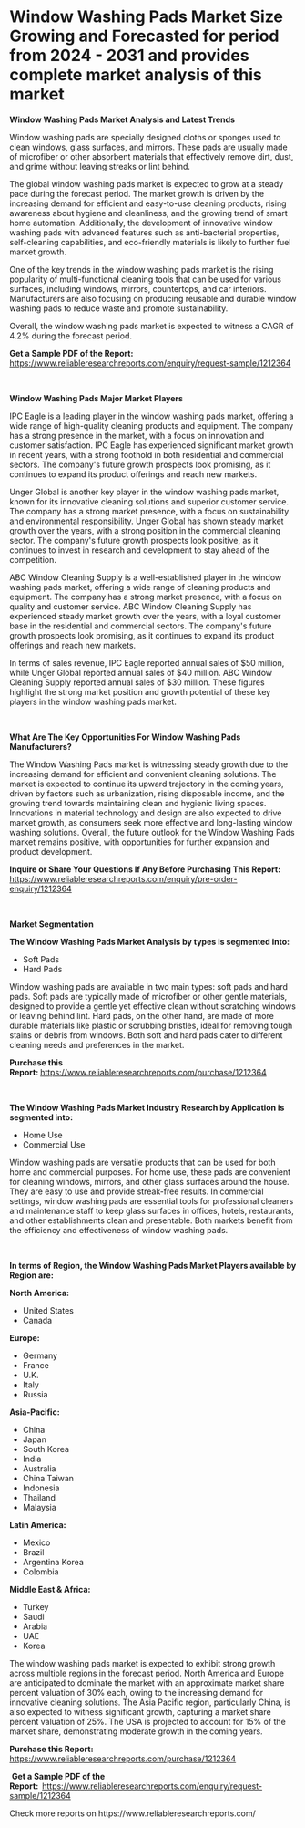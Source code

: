 <p><h1>Window Washing Pads Market Size Growing and Forecasted for period from 2024 - 2031 and provides complete market analysis of this market</h1></p><p><strong>Window Washing Pads Market Analysis and Latest Trends</strong></p>
<p><p>Window washing pads are specially designed cloths or sponges used to clean windows, glass surfaces, and mirrors. These pads are usually made of microfiber or other absorbent materials that effectively remove dirt, dust, and grime without leaving streaks or lint behind.</p><p>The global window washing pads market is expected to grow at a steady pace during the forecast period. The market growth is driven by the increasing demand for efficient and easy-to-use cleaning products, rising awareness about hygiene and cleanliness, and the growing trend of smart home automation. Additionally, the development of innovative window washing pads with advanced features such as anti-bacterial properties, self-cleaning capabilities, and eco-friendly materials is likely to further fuel market growth.</p><p>One of the key trends in the window washing pads market is the rising popularity of multi-functional cleaning tools that can be used for various surfaces, including windows, mirrors, countertops, and car interiors. Manufacturers are also focusing on producing reusable and durable window washing pads to reduce waste and promote sustainability.</p><p>Overall, the window washing pads market is expected to witness a CAGR of 4.2% during the forecast period.</p></p>
<p><strong>Get a Sample PDF of the Report:&nbsp;</strong> <a href="https://www.reliableresearchreports.com/enquiry/request-sample/1212364">https://www.reliableresearchreports.com/enquiry/request-sample/1212364</a></p>
<p>&nbsp;</p>
<p><strong>Window Washing Pads Major Market Players</strong></p>
<p><p>IPC Eagle is a leading player in the window washing pads market, offering a wide range of high-quality cleaning products and equipment. The company has a strong presence in the market, with a focus on innovation and customer satisfaction. IPC Eagle has experienced significant market growth in recent years, with a strong foothold in both residential and commercial sectors. The company's future growth prospects look promising, as it continues to expand its product offerings and reach new markets.</p><p>Unger Global is another key player in the window washing pads market, known for its innovative cleaning solutions and superior customer service. The company has a strong market presence, with a focus on sustainability and environmental responsibility. Unger Global has shown steady market growth over the years, with a strong position in the commercial cleaning sector. The company's future growth prospects look positive, as it continues to invest in research and development to stay ahead of the competition.</p><p>ABC Window Cleaning Supply is a well-established player in the window washing pads market, offering a wide range of cleaning products and equipment. The company has a strong market presence, with a focus on quality and customer service. ABC Window Cleaning Supply has experienced steady market growth over the years, with a loyal customer base in the residential and commercial sectors. The company's future growth prospects look promising, as it continues to expand its product offerings and reach new markets.</p><p>In terms of sales revenue, IPC Eagle reported annual sales of $50 million, while Unger Global reported annual sales of $40 million. ABC Window Cleaning Supply reported annual sales of $30 million. These figures highlight the strong market position and growth potential of these key players in the window washing pads market.</p></p>
<p>&nbsp;</p>
<p><strong>What Are The Key Opportunities For Window Washing Pads Manufacturers?</strong></p>
<p><p>The Window Washing Pads market is witnessing steady growth due to the increasing demand for efficient and convenient cleaning solutions. The market is expected to continue its upward trajectory in the coming years, driven by factors such as urbanization, rising disposable income, and the growing trend towards maintaining clean and hygienic living spaces. Innovations in material technology and design are also expected to drive market growth, as consumers seek more effective and long-lasting window washing solutions. Overall, the future outlook for the Window Washing Pads market remains positive, with opportunities for further expansion and product development.</p></p>
<p><strong>Inquire or Share Your Questions If Any Before Purchasing This Report:</strong> <a href="https://www.reliableresearchreports.com/enquiry/pre-order-enquiry/1212364">https://www.reliableresearchreports.com/enquiry/pre-order-enquiry/1212364</a></p>
<p>&nbsp;</p>
<p><strong>Market Segmentation</strong></p>
<p><strong>The Window Washing Pads Market Analysis by types is segmented into:</strong></p>
<p><ul><li>Soft Pads</li><li>Hard Pads</li></ul></p>
<p><p>Window washing pads are available in two main types: soft pads and hard pads. Soft pads are typically made of microfiber or other gentle materials, designed to provide a gentle yet effective clean without scratching windows or leaving behind lint. Hard pads, on the other hand, are made of more durable materials like plastic or scrubbing bristles, ideal for removing tough stains or debris from windows. Both soft and hard pads cater to different cleaning needs and preferences in the market.</p></p>
<p><strong>Purchase this Report:&nbsp;</strong><a href="https://www.reliableresearchreports.com/purchase/1212364">https://www.reliableresearchreports.com/purchase/1212364</a></p>
<p>&nbsp;</p>
<p><strong>The Window Washing Pads Market Industry Research by Application is segmented into:</strong></p>
<p><ul><li>Home Use</li><li>Commercial Use</li></ul></p>
<p><p>Window washing pads are versatile products that can be used for both home and commercial purposes. For home use, these pads are convenient for cleaning windows, mirrors, and other glass surfaces around the house. They are easy to use and provide streak-free results. In commercial settings, window washing pads are essential tools for professional cleaners and maintenance staff to keep glass surfaces in offices, hotels, restaurants, and other establishments clean and presentable. Both markets benefit from the efficiency and effectiveness of window washing pads.</p></p>
<p>&nbsp;</p>
<p><strong>In terms of Region, the Window Washing Pads Market Players available by Region are:</strong></p>
<p>
    <p> <strong> North America: </strong>
        <ul>
            <li>United States</li>
            <li>Canada</li>
        </ul>
        </p> 
    <p> <strong> Europe: </strong>
        <ul>
            <li>Germany</li>
            <li>France</li>
            <li>U.K.</li>
            <li>Italy</li>
            <li>Russia</li>
        </ul>
        </p> 
    <p> <strong> Asia-Pacific: </strong>
        <ul>
            <li>China</li>
            <li>Japan</li>
            <li>South Korea</li>
            <li>India</li>
            <li>Australia</li>
            <li>China Taiwan</li>
            <li>Indonesia</li>
            <li>Thailand</li>
            <li>Malaysia</li>
        </ul>
        </p> 
    <p> <strong> Latin America: </strong>
        <ul>
            <li>Mexico</li>
            <li>Brazil</li>
            <li>Argentina Korea</li>
            <li>Colombia</li>
        </ul>
        </p> 
    <p> <strong> Middle East & Africa: </strong>
        <ul>
            <li>Turkey</li>
            <li>Saudi</li>
            <li>Arabia</li>
            <li>UAE</li>
            <li>Korea</li>
        </ul>
    </p>
    </p>
<p><p>The window washing pads market is expected to exhibit strong growth across multiple regions in the forecast period. North America and Europe are anticipated to dominate the market with an approximate market share percent valuation of 30% each, owing to the increasing demand for innovative cleaning solutions. The Asia Pacific region, particularly China, is also expected to witness significant growth, capturing a market share percent valuation of 25%. The USA is projected to account for 15% of the market share, demonstrating moderate growth in the coming years.</p></p>
<p><strong>Purchase this Report: </strong><a href="https://www.reliableresearchreports.com/purchase/1212364">https://www.reliableresearchreports.com/purchase/1212364</a></p>
<p>&nbsp;<strong>Get a Sample PDF of the Report:&nbsp;&nbsp;</strong><a href="https://www.reliableresearchreports.com/enquiry/request-sample/1212364">https://www.reliableresearchreports.com/enquiry/request-sample/1212364</a></p>
<p><strong></strong></p>
<p>Check more reports on https://www.reliableresearchreports.com/</p>